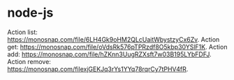 # node-js

Action list: https://monosnap.com/file/6LH4Gk9oHM2QLcUaitWbystzyCx6Zv.
Action get: https://monosnap.com/file/oVdsRk576pTPRzdf8O5kbp30YSlF1K.
Action add: https://monosnap.com/file/hZKnn3UugRZXsft7w03B195LYbFDFJ.
Action remove: https://monosnap.com/filexjGEKJq3rYs1YYq78rqrCy7tPHV4fR.